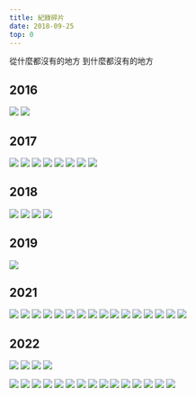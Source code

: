 ```yaml
---
title: 紀錄碎片
date: 2018-09-25
top: 0
---
```


從什麼都沒有的地方
到什麼都沒有的地方

<!--more-->

## 2016

![](//cdn.cathub.ink/blog/record-fragments/秒速五厘米.jpg)
![](//cdn.cathub.ink/blog/record-fragments/速度与激情.jpg)

## 2017

![](//cdn.cathub.ink/blog/record-fragments/2017-9-2.jpg)
![](//cdn.cathub.ink/blog/record-fragments/2017-9-5.jpg)
![](//cdn.cathub.ink/blog/record-fragments/2017-9-16-16-28.jpg)
![](//cdn.cathub.ink/blog/record-fragments/2017-9-16-16-31.jpg)
![](//cdn.cathub.ink/blog/record-fragments/2017-9-16-16-54.jpg)
![](//cdn.cathub.ink/blog/record-fragments/2017-9-16-16-56.jpg)
![](//cdn.cathub.ink/blog/record-fragments/2017-9-16-16-57.jpg)
![](//cdn.cathub.ink/blog/record-fragments/2017-9-16-16-58.jpg)

## 2018

![](//cdn.cathub.ink/blog/record-fragments/2018-2-14-14-23.jpg)
![](//cdn.cathub.ink/blog/record-fragments/2018-2-15-19-21.jpg)
![](//cdn.cathub.ink/blog/record-fragments/2018-2-15-19-36.jpg)
![](//cdn.cathub.ink/blog/record-fragments/2018-2-15-19-52.jpg)

## 2019

![](//cdn.cathub.ink/blog/record-fragments/2019-12-16-8-42.jpg)

## 2021

![](//cdn.cathub.ink/blog/record-fragments/2021-09-04-1340.jpg)
![](//cdn.cathub.ink/blog/record-fragments/2021-09-04-1344.jpg)
![](//cdn.cathub.ink/blog/record-fragments/2021-09-04-1361.jpg)
![](//cdn.cathub.ink/blog/record-fragments/2021-09-04-1362.jpg)
![](//cdn.cathub.ink/blog/record-fragments/2021-09-04-1370.jpg)
![](//cdn.cathub.ink/blog/record-fragments/2021-09-04-1371.jpg)
![](//cdn.cathub.ink/blog/record-fragments/2021-09-04-1374.jpg)
![](//cdn.cathub.ink/blog/record-fragments/2021-09-04-1378.jpg)
![](//cdn.cathub.ink/blog/record-fragments/2021-09-04-1379.jpg)
![](//cdn.cathub.ink/blog/record-fragments/2021-09-04-1383.jpg)
![](//cdn.cathub.ink/blog/record-fragments/2021-09-04-1385.jpg)
![](//cdn.cathub.ink/blog/record-fragments/2021-09-04-1387.jpg)
![](//cdn.cathub.ink/blog/record-fragments/2021-09-04-1389.jpg)
![](//cdn.cathub.ink/blog/record-fragments/2021-09-04-1424.jpg)
![](//cdn.cathub.ink/blog/record-fragments/2021-09-04-1503.jpg)
![](//cdn.cathub.ink/blog/record-fragments/2021-09-04-1517.jpg)

## 2022

![](//cdn.cathub.ink/blog/record-fragments/diy-computer-1.jpg)
![](//cdn.cathub.ink/blog/record-fragments/diy-computer-2.jpg)
![](//cdn.cathub.ink/blog/record-fragments/diy-computer-3.jpg)
![](//cdn.cathub.ink/blog/record-fragments/diy-computer-4.jpg)

![](//cdn.cathub.ink/blog/record-fragments/2022-06-25-1.jpg)
![](//cdn.cathub.ink/blog/record-fragments/2022-06-25-2.jpg)
![](//cdn.cathub.ink/blog/record-fragments/2022-06-25-3.jpg)
![](//cdn.cathub.ink/blog/record-fragments/2022-06-25-4.jpg)
![](//cdn.cathub.ink/blog/record-fragments/2022-06-25-5.jpg)
![](//cdn.cathub.ink/blog/record-fragments/2022-06-25-6.jpg)
![](//cdn.cathub.ink/blog/record-fragments/2022-06-25-8.jpg)
![](//cdn.cathub.ink/blog/record-fragments/2022-06-25-9.jpg)
![](//cdn.cathub.ink/blog/record-fragments/2022-06-25-10.jpg)
![](//cdn.cathub.ink/blog/record-fragments/2022-06-25-11.jpg)
![](//cdn.cathub.ink/blog/record-fragments/2022-06-25-13.jpg)
![](//cdn.cathub.ink/blog/record-fragments/2022-06-25-14.jpg)
![](//cdn.cathub.ink/blog/record-fragments/2022-06-25-15.jpg)
![](//cdn.cathub.ink/blog/record-fragments/2022-06-25-16.jpg)
![](//cdn.cathub.ink/blog/record-fragments/2022-06-25-20.jpg)
